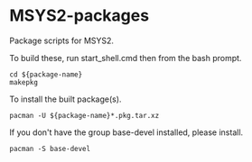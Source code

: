 MSYS2-packages
==============

Package scripts for MSYS2.

To build these, run start_shell.cmd then from the bash prompt.

    cd ${package-name}
    makepkg

To install the built package(s).

    pacman -U ${package-name}*.pkg.tar.xz

If you don't have the group base-devel installed, please install.

    pacman -S base-devel
